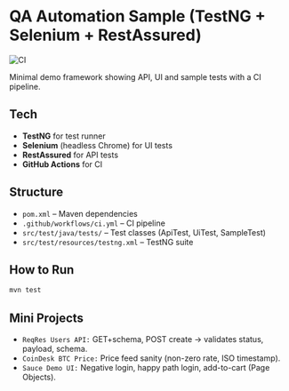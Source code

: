
# QA Automation Sample (TestNG + Selenium + RestAssured)

![CI](https://github.com/abhis-mishra47/qa-automation-mini/actions/workflows/ci.yml/badge.svg)

Minimal demo framework showing API, UI and sample tests with a CI pipeline.

## Tech
- **TestNG** for test runner
- **Selenium** (headless Chrome) for UI tests
- **RestAssured** for API tests
- **GitHub Actions** for CI

## Structure
- `pom.xml` – Maven dependencies  
- `.github/workflows/ci.yml` – CI pipeline  
- `src/test/java/tests/` – Test classes (ApiTest, UiTest, SampleTest)  
- `src/test/resources/testng.xml` – TestNG suite  

## How to Run
```bash
mvn test
```


## Mini Projects
- `ReqRes Users API:` GET+schema, POST create → validates status, payload, schema.
- `CoinDesk BTC Price:` Price feed sanity (non-zero rate, ISO timestamp).
- `Sauce Demo UI:` Negative login, happy path login, add-to-cart (Page Objects).
